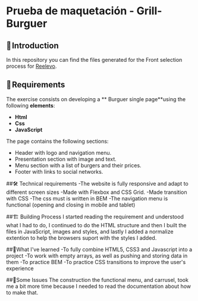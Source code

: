 # Prueba de maquetación - Grill-Burguer

## 🚀 Introduction

In this repository you can find the files generated for the Front selection process for [Reelevo](https://www.relevo.com/).

## 📝 Requirements

The exercise consists on developing a ** Burguer single page**using the following **elements**:

- **Html**
- **Css**
- **JavaScript**

The page contains the following sections:

- Header with logo and navigation menu.
- Presentation section with image and text.
- Menu section with a list of burgers and their prices.
- Footer with links to social networks.

##🛠️ Technical requirements
-The website is fully responsive and adapt to different screen sizes
-Made with Flexbox and CSS Grid.
-Made transition with CSS
-The css must is written in BEM
-The navigation menu is functional (opening and closing in mobile and tablet)

##🏗️ Building Process
I started reading the requirement and understood what I had to do, I continued to do the HTML structure and then I built the files in JavaScript, images and styles, and lastly I added a normalize extention to help the browsers suport with the styles I added.

##🧐What I've learned
-To fully combine HTML5, CSS3 and Javascript into a project
-To work with empty arrays, as well as pushing and storing data in them
-To practice BEM
-To practice CSS transitions to improve the user's experience

##🤯Some Issues
The construction the functional menu, and carrusel, took me a bit more time because I needed to read the documentation about how to make that.
